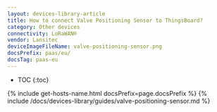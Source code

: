 ```yaml
---
layout: devices-library-article
title: How to connect Valve Positioning Sensor to ThingsBoard?
category: Other devices
connectivity: LoRaWAN®
vendor: Lansitec
deviceImageFileName: valve-positioning-sensor.png
docsPrefix: paas/eu/
docsTag: paas-eu
---
```


* TOC
{:toc}

{% include get-hosts-name.html docsPrefix=page.docsPrefix %}
{% include /docs/devices-library/guides/valve-positioning-sensor.md %}
